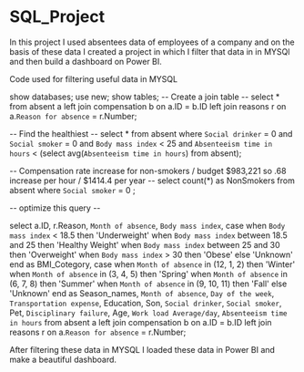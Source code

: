 # SQL_Project
In this project 
I used absentees data of employees of a company and on the basis of these data
I created a project in which I filter that data in in MYSQl and then build a dashboard on Power BI.





Code used for filtering useful data in MYSQL

show databases;
use new;
show tables;
-- Create a join table --
select * from absent a
left join compensation b
on a.ID = b.ID 
left join reasons r
on a.`Reason for absence` = r.Number;

-- Find the healthiest --
select * from absent where `Social drinker` = 0 and `Social smoker` = 0 
and `Body mass index` < 25 and
`Absenteeism time in hours` < (select avg(`Absenteeism time in hours`) from absent);

-- Compensation rate increase for non-smokers / budget $983,221 so .68 increase per hour / $1414.4 per year --
select count(*) as NonSmokers from absent where `Social smoker` = 0 ;

-- optimize this query --

select 
a.ID,
r.Reason,
`Month of absence`,
`Body mass index`,
case when `Body mass index` < 18.5 then 'Underweight'
     when `Body mass index` between 18.5 and 25 then 'Healthy Weight'
     when `Body mass index` between 25 and 30 then 'Overweight'
     when `Body mass index` > 30 then 'Obese'
     else 'Unknown' end as BMI_Cotegory,
case when `Month of absence` in (12, 1, 2) then 'Winter'
	 when `Month of absence` in (3, 4, 5) then 'Spring'
	 when `Month of absence` in (6, 7, 8) then 'Summer'
	 when `Month of absence` in (9, 10, 11) then 'Fall'
     else 'Unknown' end as Season_names,
     `Month of absence`,
`Day of the week`,
`Transportation expense`,
Education,
Son,
`Social drinker`,
`Social smoker`,
Pet,
`Disciplinary failure`,
Age,
`Work load Average/day`,
`Absenteeism time in hours`
from absent a
left join compensation b
on a.ID = b.ID 
left join reasons r
on a.`Reason for absence` = r.Number;


After filtering these data in MYSQL I loaded these data in Power BI and make a beautiful dashboard.
